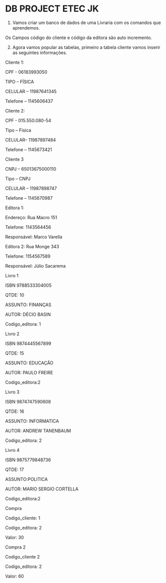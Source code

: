 # DB PROJECT ETEC JK

1) Vamos criar um banco de dados de uma Livraria com os comandos que aprendemos.

Os Campos código do cliente e código da editora são auto incremento.

2) Agora vamos popular as tabelas, primeiro a tabela cliente vamos inserir as seguintes informações.

Cliente 1:

CPF - 06183993050

TIPO – FÍSICA

CELULAR – 11987641345

Telefone – 1145606437

Cliente 2:

CPF - 015.550.080-54

Tipo – Física

CELULAR– 11987897484

Telefone – 1145673421

Cliente 3

CNPJ – 65013675000110

Tipo – CNPJ

CELULAR – 11987898747

Telefone – 1145670987

Editora 1:

Endereço: Rua Macro 151

Telefone: 1143564456

Responsável: Marco Varella

Editora 2: Rua Monge 343

Telefone: 1154567589

Responsável: Júlio Sacarema

Livro 1

ISBN 9788533304005

QTDE: 10

ASSUNTO: FINANÇAS

AUTOR: DÉCIO BASIN

Codigo_editora: 1

Livro 2

ISBN 9874445567899

QTDE: 15

ASSUNTO: EDUCAÇÃO

AUTOR: PAULO FREIRE

Codigo_editora:2

Livro 3

ISBN 9874747590608

QTDE: 16

ASSUNTO: INFORMATICA

AUTOR: ANDREW TANENBAUM

Codigo_editora: 2

Livro 4

ISBN 9875779848736

QTDE: 17

ASSUNTO:POLITICA

AUTOR: MARIO SERGIO CORTELLA

Codigo_editora:2

Compra

Codigo_cliente: 1

Codigo_editora: 2

Valor: 30

Compra 2

Codigo_cliente 2

Codigo_editora: 2

Valor: 60
